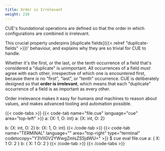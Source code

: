 ```yaml
---
title: Order is Irrelevant
weight: 210
---
```


CUE's
foundational operations
are defined so that
the order in which configurations are combined is irrelevant.

This crucial property
underpins [duplicate fields]({{< relref "duplicate-fields" >}})' behaviour,
and explains why they are so trivial for CUE to handle.

Whether it's the first, or the last, or the tenth occurrence of a field
that's considered a "duplicate" is unimportant.
All occurrences of a field *must* agree with each other,
irrespective of which one is encountered first,
because there *is* no "first", "last", or "tenth" occurrence.
CUE is deliberately designed so that
**order is irrelevant**,
which means that
each "duplicate" occurrence of a field
is as important as every other.

Order irrelevance makes it easy for humans _and_ machines to reason about values, and
makes advanced tooling and automation possible.

{{< code-tabs >}}
{{< code-tab name="file.cue" language="cue" area="top-left" >}}
a: {X: 1, O: int}
a: {X: int, O: 2}

b: {X: int, O: 2}
b: {X: 1, O: int}
{{< /code-tab >}}
{{< code-tab name="TERMINAL" language="" area="top-right" type="terminal" codetocopy="Y3VlIGV2YWwgZmlsZS5jdWU=" >}}
$ cue eval file.cue
a: {
    X: 1
    O: 2
}
b: {
    X: 1
    O: 2
}
{{< /code-tab >}}
{{< /code-tabs >}}
